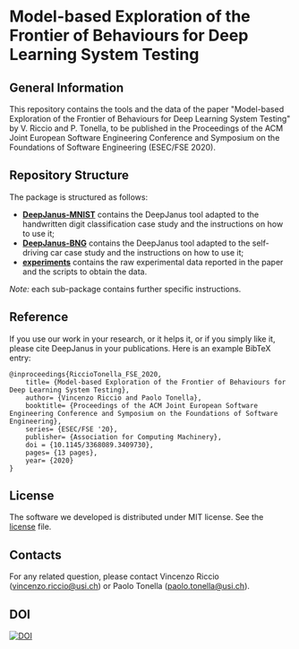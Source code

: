 # Model-based Exploration of the Frontier of Behaviours for Deep Learning System Testing

## General Information ##
This repository contains the tools and the data of the paper "Model-based Exploration of the Frontier of Behaviours for Deep Learning System Testing"
 by V. Riccio and P. Tonella, to be published in the Proceedings of the ACM Joint European Software Engineering Conference and Symposium on the Foundations of Software Engineering (ESEC/FSE 2020).

## Repository Structure ##
The package is structured as follows:

* [__DeepJanus-MNIST__](/DeepJanus-MNIST) contains the DeepJanus tool adapted to the handwritten digit classification case study and the instructions on how to use it;
* [__DeepJanus-BNG__](/DeepJanus-BNG) contains the DeepJanus tool adapted to the self-driving car case study and the instructions on how to use it;
* [__experiments__](/experiments) contains the raw experimental data reported in the paper and the scripts to obtain the data.

_Note:_ each sub-package contains further specific instructions.

## Reference

If you use our work in your research, or it helps it, or if you simply like it, please cite DeepJanus in your publications. 
Here is an example BibTeX entry:

```
@inproceedings{RiccioTonella_FSE_2020,
	title= {Model-based Exploration of the Frontier of Behaviours for Deep Learning System Testing},
	author= {Vincenzo Riccio and Paolo Tonella},
	booktitle= {Proceedings of the ACM Joint European Software Engineering Conference and Symposium on the Foundations of Software Engineering},
	series= {ESEC/FSE '20},
	publisher= {Association for Computing Machinery},
	doi = {10.1145/3368089.3409730},
	pages= {13 pages},
	year= {2020}
}
```

## License ##
The software we developed is distributed under MIT license. See the [license](/LICENSE) file.

## Contacts

For any related question, please contact Vincenzo Riccio ([vincenzo.riccio@usi.ch](mailto:vincenzo.riccio@usi.ch)) 
or Paolo Tonella ([paolo.tonella@usi.ch](mailto:paolo.tonella@usi.ch)).

## DOI

[![DOI](https://zenodo.org/badge/277482412.svg)](https://zenodo.org/badge/latestdoi/277482412)
